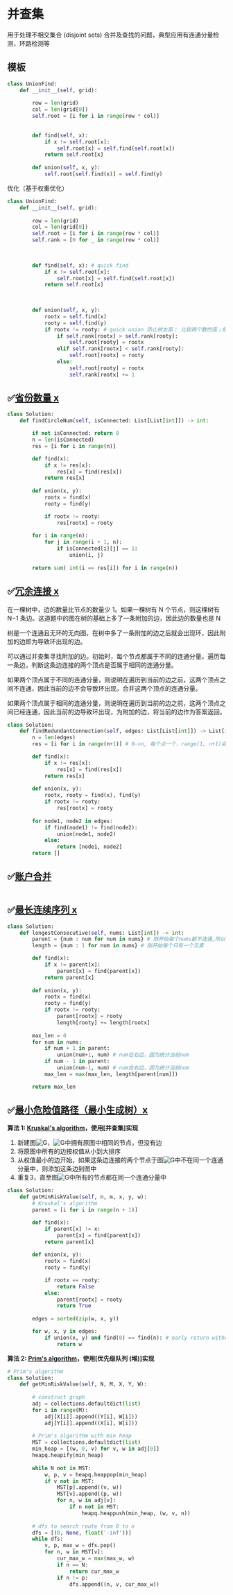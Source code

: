 # 并查集



用于处理不相交集合 (disjoint sets) 合并及查找的问题，典型应用有连通分量检测，环路检测等



## 模板

```python
class UnionFind:
    def __init__(self, grid):
        
        row = len(grid)
        col = len(grid[0])
        self.root = [i for i in range(row * col)]
            
            
        def find(self, x):
            if x != self.root[x]:
                self.root[x] = self.find(self.root[x])
            return self.root[x]
        
        def union(self, x, y):
            self.root[self.find(x)] = self.find(y)        
```



优化（基于权重优化）

```python
class UnionFind:
    def __init__(self, grid):
        
        row = len(grid)
        col = len(grid[0])
        self.root = [i for i in range(row * col)]
        self.rank = [0 for _ in range(row * col)]

            
            
        def find(self, x): # quick find
            if x != self.root[x]:
                self.root[x] = self.find(self.root[x])
            return self.root[x]

            
        
        def union(self, x, y):
            rootx = self.find(x)
            rooty = self.find(y)
            if rootx != rooty: # quick union 防止树太高： 比较两个数的高；把矮的树连接到高的树上；使得树的高度最低；
                if self.rank[rootx] > self.rank[rooty]:
                    self.root[rooty] = rootx
                elif self.rank[rootx] < self.rank[rooty]:
                    self.root[rootx] = rooty
                else:
                    self.root[rooty] = rootx
                    self.rank[rootx] += 1
```



## ✅[省份数量 x](https://leetcode-cn.com/problems/number-of-provinces/)

```python
class Solution:
    def findCircleNum(self, isConnected: List[List[int]]) -> int:

        if not isConnected: return 0
        n = len(isConnected)
        res = [i for i in range(n)]

        def find(x):
            if x != res[x]:
                res[x] = find(res[x])
            return res[x]
        
        def union(x, y):
            rootx = find(x)
            rooty = find(y)

            if rootx != rooty:
                res[rootx] = rooty
        
        for i in range(n):
            for j in range(i + 1, n):
                if isConnected[i][j] == 1:
                    union(i, j)
        
        return sum( int(i == res[i]) for i in range(n))
```



## ✅[冗余连接 x](https://leetcode-cn.com/problems/redundant-connection/)

在一棵树中，边的数量比节点的数量少 1。如果一棵树有 N 个节点，则这棵树有N−1 条边。这道题中的图在树的基础上多了一条附加的边，因此边的数量也是 N

树是一个连通且无环的无向图，在树中多了一条附加的边之后就会出现环，因此附加的边即为导致环出现的边。

可以通过并查集寻找附加的边。初始时，每个节点都属于不同的连通分量。遍历每一条边，判断这条边连接的两个顶点是否属于相同的连通分量。

如果两个顶点属于不同的连通分量，则说明在遍历到当前的边之前，这两个顶点之间不连通，因此当前的边不会导致环出现，合并这两个顶点的连通分量。

如果两个顶点属于相同的连通分量，则说明在遍历到当前的边之前，这两个顶点之间已经连通，因此当前的边导致环出现，为附加的边，将当前的边作为答案返回。

```Python
class Solution:
    def findRedundantConnection(self, edges: List[List[int]]) -> List[int]:
        n = len(edges)
        res = [i for i in range(n+1)] # 0->n, 每个点一个，range(1, n+1)会错位，

        def find(x):
            if x != res[x]:
                res[x] = find(res[x])
            return res[x]
        
        def union(x, y):
            rootx, rooty = find(x), find(y)
            if rootx != rooty:
                res[rootx] = rooty
        
        for node1, node2 in edges:
            if find(node1) != find(node2):
                union(node1, node2)
            else:
                return [node1, node2]
        return []
```



## ✅[账户合并](https://leetcode-cn.com/problems/accounts-merge/)

```Python

```



## ✅[最长连续序列 x](https://leetcode-cn.com/problems/longest-consecutive-sequence/)

```Python
class Solution:
    def longestConsecutive(self, nums: List[int]) -> int:
        parent = {num : num for num in nums} # 刚开始每个nums都不连通,所以rootnum = num
        length = {num : 1 for num in nums} # 刚开始每个只有一个元素

        def find(x):
            if x != parent[x]:
                parent[x] = find(parent[x])
            return parent[x]
        
        def union(x, y):
            rootx = find(x)
            rooty = find(y)
            if rootx != rooty:
                parent[rootx] = rooty
                length[rooty] += length[rootx]
        
        max_len = 0
        for num in nums:
            if num + 1 in parent:
                union(num+1, num) # num在右边，因为统计当前num
            if num - 1 in parent:
                union(num-1, num) # num在右边，因为统计当前num
            max_len = max(max_len, length[parent[num]])

        return max_len   

```



## ✅[最小危险值路径（最小生成树）x](https://www.lintcode.com/problem/minimum-risk-path/description)



**算法 1: [Kruskal's algorithm](https://zh.wikipedia.org/wiki/克鲁斯克尔演算法)，使用[并查集]实现**

1. 新建图![G](https://wikimedia.org/api/rest_v1/media/math/render/svg/f5f3c8921a3b352de45446a6789b104458c9f90b)，![G](https://wikimedia.org/api/rest_v1/media/math/render/svg/f5f3c8921a3b352de45446a6789b104458c9f90b)中拥有原图中相同的节点，但没有边
2. 将原图中所有的边按权值从小到大排序
3. 从权值最小的边开始，如果这条边连接的两个节点于图![G](https://wikimedia.org/api/rest_v1/media/math/render/svg/f5f3c8921a3b352de45446a6789b104458c9f90b)中不在同一个连通分量中，则添加这条边到图中
4. 重复3，直至图![G](https://wikimedia.org/api/rest_v1/media/math/render/svg/f5f3c8921a3b352de45446a6789b104458c9f90b)中所有的节点都在同一个连通分量中

```Python
class Solution:
    def getMinRiskValue(self, n, m, x, y, w):
        # Kruskal's algorithm
        parent = [i for i in range(n + 1)]

        def find(x):
            if parent[x] != x:
                parent[x] = find(parent[x])
            return parent[x]
        
        def union(x, y):
            rootx = find(x)
            rooty = find(y)

            if rootx == rooty:
                return False
            else:
                parent[rootx] = rooty
                return True 
        
        edges = sorted(zip(w, x, y))

        for w, x, y in edges:
            if union(x, y) and find(0) == find(n): # early return without constructing MST
                return w
```



**算法 2: [Prim's algorithm](https://zh.wikipedia.org/wiki/普林姆算法)，使用[优先级队列 (堆)]实现**

```python
# Prim's algorithm
class Solution:
    def getMinRiskValue(self, N, M, X, Y, W):
        
        # construct graph
        adj = collections.defaultdict(list)
        for i in range(M):
            adj[X[i]].append((Y[i], W[i]))
            adj[Y[i]].append((X[i], W[i]))
            
        # Prim's algorithm with min heap
        MST = collections.defaultdict(list)
        min_heap = [(w, 0, v) for v, w in adj[0]]
        heapq.heapify(min_heap)
        
        while N not in MST:
            w, p, v = heapq.heappop(min_heap)
            if v not in MST:
                MST[p].append((v, w))
                MST[v].append((p, w))
                for n, w in adj[v]:
                    if n not in MST:
                        heapq.heappush(min_heap, (w, v, n))
                
        # dfs to search route from 0 to n
        dfs = [(0, None, float('-inf'))]
        while dfs:
            v, p, max_w = dfs.pop()
            for n, w in MST[v]:
                cur_max_w = max(max_w, w)
                if n == N:
                    return cur_max_w
                if n != p:
                    dfs.append((n, v, cur_max_w))
```

